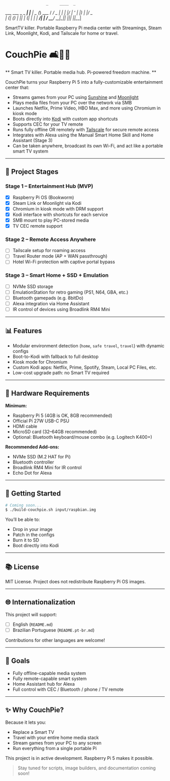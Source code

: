                      _     ____  _      
  ___ ___  _   _  ___| |__ |  _ \(_) ___ 
 / __/ _ \| | | |/ __| '_ \| |_) | |/ _ \
| (_| (_) | |_| | (__| | | |  __/| |  __/
 \___\___/ \__,_|\___|_| |_|_|   |_|\___|
                                         
SmartTV killer. Portable Raspberry Pi media center with Streamings, Steam Link, Moonlight, Kodi, and Tailscale for home or travel.

# CouchPie 🛋️🍓🍰

** Smart TV killer. Portable media hub. Pi-powered freedom machine. **

CouchPie turns your Raspberry Pi 5 into a fully-customizable entertainment center that:

* Streams games from your PC using [Sunshine](https://github.com/LizardByte/Sunshine) and [Moonlight](https://moonlight-stream.org/)
* Plays media files from your PC over the network via SMB
* Launches Netflix, Prime Video, HBO Max, and more using Chromium in kiosk mode
* Boots directly into [Kodi](https://kodi.tv) with custom app shortcuts
* Supports CEC for your TV remote
* Runs fully offline OR remotely with [Tailscale](https://tailscale.com/) for secure remote access
* Integrates with Alexa using the Manual Smart Home Skill and Home Assistant (Stage 3)
* Can be taken anywhere, broadcast its own Wi-Fi, and act like a portable smart TV system

---

## 🚀 Project Stages

### Stage 1 – Entertainment Hub (MVP)

* [x] Raspberry Pi OS (Bookworm)
* [x] Steam Link or Moonlight via Kodi
* [x] Chromium in kiosk mode with DRM support
* [x] Kodi interface with shortcuts for each service
* [x] SMB mount to play PC-stored media
* [x] TV CEC remote support

### Stage 2 – Remote Access Anywhere

* [ ] Tailscale setup for roaming access
* [ ] Travel Router mode (AP + WAN passthrough)
* [ ] Hotel Wi-Fi protection with captive portal bypass

### Stage 3 – Smart Home + SSD + Emulation

* [ ] NVMe SSD storage
* [ ] EmulationStation for retro gaming (PS1, N64, GBA, etc.)
* [ ] Bluetooth gamepads (e.g. 8bitDo)
* [ ] Alexa integration via Home Assistant
* [ ] IR control of devices using Broadlink RM4 Mini

---

## 📊 Features

* Modular environment detection (`home`, `safe travel`, `travel`) with dynamic configs
* Boot-to-Kodi with fallback to full desktop
* Kiosk mode for Chromium
* Custom Kodi apps: Netflix, Prime, Spotify, Steam, Local PC Files, etc.
* Low-cost upgrade path: no Smart TV required

---

## 🚿 Hardware Requirements

**Minimum:**

* Raspberry Pi 5 (4GB is OK, 8GB recommended)
* Official Pi 27W USB-C PSU
* HDMI cable
* MicroSD card (32–64GB recommended)
* Optional: Bluetooth keyboard/mouse combo (e.g. Logitech K400+)

**Recommended Add-ons:**

* NVMe SSD (M.2 HAT for Pi)
* Bluetooth controller
* Broadlink RM4 Mini for IR control
* Echo Dot for Alexa

---

## 🚄 Getting Started

```bash
# Coming soon...
$ ./build-couchpie.sh input/raspbian.img
```

You’ll be able to:

* Drop in your image
* Patch in the configs
* Burn it to SD
* Boot directly into Kodi

---

## 📚 License

MIT License. Project does not redistribute Raspberry Pi OS images.

---

## 🌐 Internationalization

This project will support:

* [ ] English (`README.md`)
* [ ] Brazilian Portuguese (`README.pt-br.md`)

Contributions for other languages are welcome!

---

## 🚀 Goals

* Fully offline-capable media system
* Fully remote-capable smart system
* Home Assistant hub for Alexa
* Full control with CEC / Bluetooth / phone / TV remote

---

## ✨ Why CouchPie?

Because it lets you:

* Replace a Smart TV
* Travel with your entire home media stack
* Stream games from your PC to any screen
* Run everything from a single portable Pi

This project is in active development. Raspberry Pi 5 makes it possible.

> Stay tuned for scripts, image builders, and documentation coming soon!
